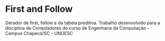# First and Follow
Gerador de first, follow e da tabela preditiva. Trabalho desenvolvido para a disciplina de Compiladores do curso de Engenharia da Computação - Campus Chapecó/SC - UNOESC 
